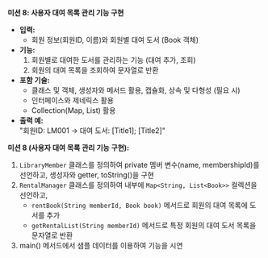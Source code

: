 **미션 8: 사용자 대여 목록 관리 기능 구현**
- **입력:**
    - 회원 정보(회원ID, 이름)와 회원별 대여 도서 (Book 객체)
- **기능:**
    1. 회원별로 대여한 도서를 관리하는 기능 (대여 추가, 조회)
    2. 회원의 대여 목록을 조회하여 문자열로 반환
- **포함 기술:**
    - 클래스 및 객체, 생성자와 메서드 활용, 캡슐화, 상속 및 다형성 (필요 시)
    - 인터페이스와 제네릭스 활용
    - Collection(Map, List) 활용
- **출력 예:**  
  "회원ID: LM001 -> 대여 도서: [Title1]; [Title2]"

**미션 8 (사용자 대여 목록 관리 기능 구현):**
1. `LibraryMember` 클래스를 정의하여 private 멤버 변수(name, membershipId)를 선언하고, 생성자와 getter, toString()을 구현
2. `RentalManager` 클래스를 정의하여 내부에 `Map<String, List<Book>>` 컬렉션을 선언하고,
    - `rentBook(String memberId, Book book)` 메서드로 회원의 대여 목록에 도서를 추가
    - `getRentalList(String memberId)` 메서드로 특정 회원의 대여 도서 목록을 문자열로 반환
3. main() 메서드에서 샘플 데이터를 이용하여 기능을 시연